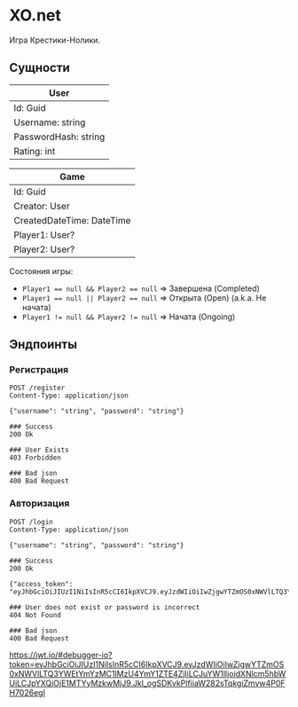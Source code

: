 # XO.net

Игра Крестики-Нолики.

## Сущности

| User                 |
|----------------------|
| Id: Guid             |
| Username: string     |
| PasswordHash: string |
| Rating: int          |


| Game                      |
|---------------------------|
| Id: Guid                  |
| Creator: User             |
| CreatedDateTime: DateTime |
| Player1: User?            |
| Player2: User?            |

Состояния игры:

- `Player1 == null && Player2 == null` ⇒ Завершена (Completed)
- `Player1 == null || Player2 == null` ⇒ Открыта (Open) (a.k.a. Не начата)
- `Player1 != null && Player2 != null` ⇒ Начата (Ongoing)

## Эндпоинты

### Регистрация

```http
POST /register
Content-Type: application/json

{"username": "string", "password": "string"}

### Success
200 Ok

### User Exists
403 Forbidden

### Bad json
400 Bad Request
```

### Авторизация

```http
POST /login
Content-Type: application/json

{"username": "string", "password": "string"}

### Success
200 Ok

{"access_token": "eyJhbGciOiJIUzI1NiIsInR5cCI6IkpXVCJ9.eyJzdWIiOiIwZjgwYTZmOS0xNWVlLTQ3YWEtYmYzMC1lMzU4YmY1ZTE4ZjIiLCJuYW1lIjoidXNlcm5hbWUiLCJpYXQiOjE1MTYyMzkwMjJ9.Jkl_ogSDKvkPlfiiaW282sTqkgiZmvw4P0FH7026egI"}

### User does not exist or password is incorrect
404 Not Found

### Bad json
400 Bad Request
```
 https://jwt.io/#debugger-io?token=eyJhbGciOiJIUzI1NiIsInR5cCI6IkpXVCJ9.eyJzdWIiOiIwZjgwYTZmOS0xNWVlLTQ3YWEtYmYzMC1lMzU4YmY1ZTE4ZjIiLCJuYW1lIjoidXNlcm5hbWUiLCJpYXQiOjE1MTYyMzkwMjJ9.Jkl_ogSDKvkPlfiiaW282sTqkgiZmvw4P0FH7026egI

